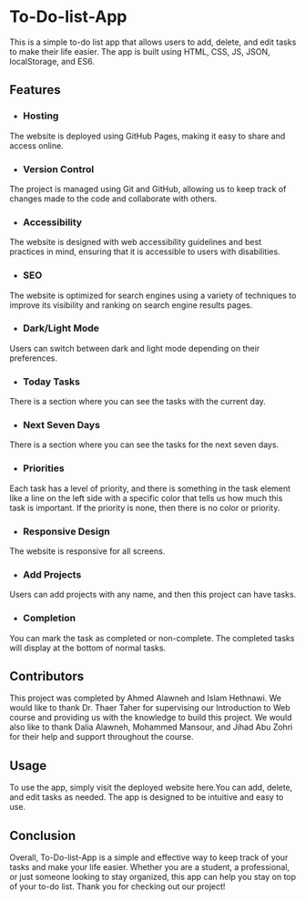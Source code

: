 # To-Do-list-App
This is a simple to-do list app that allows users to add, delete, and edit tasks to make their life easier. The app is built using HTML, CSS, JS, 
JSON, localStorage, and ES6.

## Features
- ### Hosting
The website is deployed using GitHub Pages, making it easy to share and access online.

- ### Version Control
The project is managed using Git and GitHub, allowing us to keep track of changes made to the code and collaborate with others.

- ### Accessibility
The website is designed with web accessibility guidelines and best practices in mind, ensuring that it is accessible to users with disabilities.

- ### SEO
The website is optimized for search engines using a variety of techniques to improve its visibility and ranking on search engine results pages.

- ### Dark/Light Mode
Users can switch between dark and light mode depending on their preferences.

- ### Today Tasks
There is a section where you can see the tasks with the current day.

- ### Next Seven Days
There is a section where you can see the tasks for the next seven days.

- ### Priorities
Each task has a level of priority, and there is something in the task element like a line on the left side with a specific color that tells us how
much this task is important. If the priority is none, then there is no color or priority.

- ### Responsive Design
The website is responsive for all screens.

- ### Add Projects
Users can add projects with any name, and then this project can have tasks.

- ### Completion
You can mark the task as completed or non-complete. The completed tasks will display at the bottom of normal tasks.

## Contributors
This project was completed by Ahmed Alawneh and Islam Hethnawi.
We would like to thank Dr. Thaer Taher for supervising our Introduction to Web course and providing us with the knowledge to build this project.
We would also like to thank Dalia Alawneh, Mohammed Mansour, and Jihad Abu Zohri for their help and support throughout the course.

## Usage
To use the app, simply visit the deployed website here.You can add, delete, and edit tasks as needed.
The app is designed to be intuitive and easy to use.

## Conclusion
Overall, To-Do-list-App is a simple and effective way to keep track of your tasks and make your life easier.
Whether you are a student, a professional, or just someone looking to stay organized, this app can help you stay on top of your to-do list.
Thank you for checking out our project!
